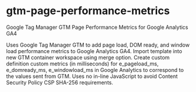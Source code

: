 # gtm-page-performance-metrics
Google Tag Manager GTM Page Performance Metrics for Google Analytics GA4

Uses Google Tag Manager GTM to add page load, DOM ready, and window load performance metrics to Google Analytics GA4. Import template into new GTM container workspace using merge option. Create custom definition custom metrics (in milliseconds) for e_pageload_ms, e_domready_ms, e_windowload_ms in Google Analytics to correspond to the values sent from GTM. Uses no in-line JavaScript to avoid Content Security Policy CSP SHA-256 requirements. 
